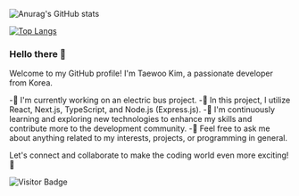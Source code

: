 ![Anurag's GitHub stats](https://github-readme-stats.vercel.app/api?username=rlaxodn322&show_icons=true&theme=radical)

[![Top Langs](https://github-readme-stats.vercel.app/api/top-langs/?username=rlaxodn322&layout=compact&theme=radical)](https://github.com/anuraghazra/github-readme-stats)

### Hello there 👋

Welcome to my GitHub profile! I'm Taewoo Kim, a passionate developer from Korea.

-🔭 I'm currently working on an electric bus project.
-🚀 In this project, I utilize React, Next.js, TypeScript, and Node.js (Express.js).
-🌱 I'm continuously learning and exploring new technologies to enhance my skills and contribute more to the development community.
-💬 Feel free to ask me about anything related to my interests, projects, or programming in general.

Let's connect and collaborate to make the coding world even more exciting! 🌟

![Visitor Badge](https://visitor-badge.laobi.icu/badge?page_id=rlaxodn322.rlaxodn322)
